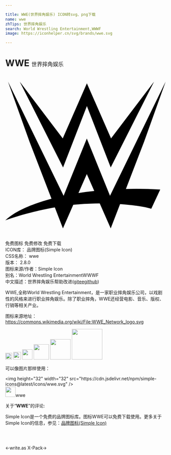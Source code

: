 ```yaml
---

title: WWE(世界摔角娱乐) ICON转svg、png下载
name: wwe
zhTips: 世界摔角娱乐
search: World Wrestling Entertainment,WWWF
image: https://iconhelper.cn/svg/brands/wwe.svg

---
```


# WWE  <small style="font-size: 60%;font-weight: 100">世界摔角娱乐</small>

<div id="svg" class="svg-wrap">
<svg role="img" viewBox="0 0 24 24" xmlns="http://www.w3.org/2000/svg"><title>WWE icon</title><path d="M24 1.047L15.67 18.08l-3.474-8.53-3.474 8.53L.393 1.048l3.228 8.977 3.286 8.5C3.874 19.334 1.332 20.46 0 21.75c.443-.168 3.47-1.24 7.409-1.927l1.21 3.129 1.552-3.518a36.769 36.769 0 0 1 3.96-.204l1.644 3.722 1.4-3.62c2.132.145 3.861.426 4.675.692 0 0 .92-1.962 1.338-2.866a54.838 54.838 0 0 0-5.138-.092l2.722-7.042zm-21.84.026L8.64 13.86l3.568-9.155 3.567 9.155 6.481-12.788-6.433 8.452-3.615-8.22-3.615 8.22zm10.036 13.776l1.115 2.523a42.482 42.482 0 0 0-2.363.306Z"/></svg>
</div>
<detail full-name='wwe'></detail>

<div class="detail-page">
<p>
<span><span class="badge-success badge">免费图标</span> <span class="badge-success badge">免费修改</span>  <span class="badge-success badge">免费下载</span> </span>
<br/>
<span>
ICON库：
<span class="badge-secondary badge">品牌图标(Simple Icon)</span> 
</span>
<br/>
<span>
CSS名称：
<span class="badge-secondary badge">wwe</span> 
</span>

<br/>
<span>
版本：
<span class="badge-secondary badge">2.8.0</span> 
</span>
<br/>
<span>图标来源/作者：<span class="badge-light badge">Simple Icon</span></span> 
<br/>
<span>别名：<span class="badge-light badge">World Wrestling Entertainment</span><span class="badge-light badge">WWWF</span></span><br/><span class="zh-detail">中文描述：<span class="badge-primary badge">世界摔角娱乐</span><span class="help-link"><span>帮助改进</span>(<a href="https://gitee.com/liuwave/icon-helper/edit/master/json/brands/wwe.json" target="_blank" rel="noopener noreferrer">gitee</a><a href="https://github.com/liuwave/icon-helper/edit/master/json/brands/wwe.json" target="_blank" rel="noopener noreferrer">github</a></span>)</span><br/>
</p>
</div><div class="description description alert alert-light"><p>WWE,全称World Wrestling Entertainment，是一家职业摔角娱乐公司，以戏剧性的风格来进行职业摔角娱乐。除了职业摔角，WWE还经营电影、音乐、版权、行销等相关产业。</p><p>图标来源地址：<a href="https://commons.wikimedia.org/wiki/File:WWE_Network_logo.svg" target="_blank" rel="noopener noreferrer">https://commons.wikimedia.org/wiki/File:WWE_Network_logo.svg</a></p></div>
<div class="alert alert-dark">
<img height="21" width="21" src="https://cdn.jsdelivr.net/npm/simple-icons@latest/icons/wwe.svg" />
<img height="24" width="24" src="https://cdn.jsdelivr.net/npm/simple-icons@latest/icons/wwe.svg" />
<img height="32" width="32" src="https://cdn.jsdelivr.net/npm/simple-icons@latest/icons/wwe.svg" />
<img height="48" width="48" src="https://cdn.jsdelivr.net/npm/simple-icons@latest/icons/wwe.svg" />
<img height="64" width="64" src="https://cdn.jsdelivr.net/npm/simple-icons@latest/icons/wwe.svg" />
<img height="96" width="96" src="https://cdn.jsdelivr.net/npm/simple-icons@latest/icons/wwe.svg" />

</div>
<div>
  <p>可以像图片那样使用：    
  </p>
  <div class="alert alert-primary" style="font-size: 14px">
    &lt;img height="32" width="32" src="https://cdn.jsdelivr.net/npm/simple-icons@latest/icons/wwe.svg" /&gt;
    <copy-btn content='<img height="32" width="32" src="https://cdn.jsdelivr.net/npm/simple-icons@latest/icons/wwe.svg" />'></copy-btn>
  </div>
  <div class="alert alert-secondary">
    <img height="32" width="32" src="https://cdn.jsdelivr.net/npm/simple-icons@latest/icons/wwe.svg" />wwe
    <copy-btn content="wwe" btn-title="复制图标名称"></copy-btn>
  </div>
</div>
<div class="icon-detail__container">
<p>关于“<b>WWE</b>”的评论:</p>
</div>
<Vssue title="关于“WWE”的评论" />
<div><p>Simple Icon是一个免费的品牌图标库。图标WWE可以免费下载使用。更多关于  Simple Icon的信息，参见：<a target="_blank" href="https://iconhelper.cn/brands.html">品牌图标(Simple Icon)</a>
</p></div>


<div style="padding:2rem 0 " class="page-nav"><p class="inner"><span class="prev">←<router-link to="/icon/write-as.html">write.as</router-link></span> <span class="next"><router-link to="/icon/x-pack.html">X-Pack</router-link>→</span></p></div>
